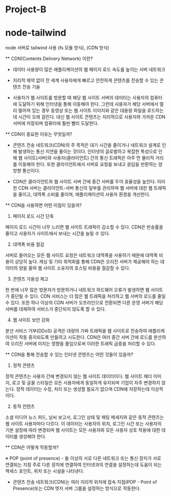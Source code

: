 # Project-B
# node-tailwind

node 서버로 tailwind 사용 (fs 모듈 방식), (CDN 방식)


** CDN(Contents Delivery Network) 이란?

- 데이터 사용량이 많은 애플리케이션의 웹 페이지 로드 속도를 높이는 서버 네트워크

- 지리적 제약 없이 전 세계 사용자에게 빠르고 안전하게 콘텐츠를 전송할 수 있는 콘텐츠 전송 기술

- 사용자가 웹 사이트를 방문할 때 해당 웹 사이트 서버의 데이터는 사용자의 컴퓨터에 도달하기 위해 인터넷을 통해 이동해야 한다. 그런데 사용자가 해당 서버에서 멀리 떨어져 있는 경우 동영상 또는 웹 사이트 이미지와 같은 대용량 파일을 로드하는 데 시간이 오래 걸린다. 대신 웹 사이트 콘텐츠는 지리적으로 사용자와 가까운 CDN 서버에 저장되며 컴퓨터에 훨씬 빨리 도달한다.

** CDN이 중요한 이유는 무엇일까?

- 콘텐츠 전송 네트워크(CDN)의 주 목적은 대기 시간을 줄이거나 네트워크 설계로 인해 발생하는 통신 지연을 줄이는 것이다. 인터넷의 글로벌하고 복잡한 특성으로 인해 웹 사이트(서버)와 사용자(클라이언트) 간의 통신 트래픽은 아주 먼 물리적 거리를 이동해야 한다. 또한 클라이언트에서 서버로 요청을 보내고 응답을 반환하는 양방향 통신이다.

- CDN은 클라이언트와 웹 사이트 서버 간에 중간 서버를 두어 효율성을 높인다. 이러한 CDN 서버는 클라이언트-서버 통신의 일부를 관리하며 웹 서버에 대한 웹 트래픽을 줄이고, 대역폭 소비를 줄이며, 애플리케이션의 사용자 환경을 개선한다.

** CDN을 사용하면 어떤 이점이 있을까?

1. 페이지 로드 시간 단축

페이지 로드 시간이 너무 느리면 웹 사이트 트래픽이 감소할 수 있다. CDN은 반송률을 줄이고 사용자가 사이트에서 보내는 시간을 늘릴 수 있다.

2. 대역폭 비용 절감

서버로 들어오는 모든 웹 사이트 요청은 네트워크 대역폭을 사용하기 때문에 대역폭 비용이 상당히 높다. 캐싱 및 기타 최적화를 통해 CDN은 오리진 서버가 제공해야 하는 데이터의 양을 줄여 웹 사이트 소유자의 호스팅 비용을 절감할 수 있다.

3. 콘텐츠 가용성 제고

한 번에 너무 많은 방문자가 방문하거나 네트워크 하드웨어 오류가 발생하면 웹 사이트가 중단될 수 있다. CDN 서비스는 더 많은 웹 트래픽을 처리하고 웹 서버의 로드를 줄일 수 있다. 또한 하나 이상의 CDN 서버가 오프라인으로 전환되면 다른 운영 서버가 해당 서버를 대체하여 서비스가 중단되지 않도록 할 수 있다.

4. 웹 사이트 보안 강화

분산 서비스 거부(DDoS) 공격은 대량의 가짜 트래픽을 웹 사이트로 전송하여 애플리케이션이 작동 중지되도록 만들려고 시도한다. CDN은 여러 중간 서버 간에 로드를 분산하여 오리진 서버에 미치는 영향을 줄임으로써 이러한 트래픽 급증을 처리할 수 있다.

** CDN을 통해 전송할 수 있는 인터넷 콘텐츠는 어떤 것들이 있을까?

1. 정적 콘텐츠

정적 콘텐츠는 사용자 간에 변경되지 않는 웹 사이트 데이터이다. 웹 사이트 헤더 이미지, 로고 및 글꼴 스타일은 모든 사용자에게 동일하게 유지되며 기업이 자주 변경하지 않는다. 정적 데이터는 수정, 처리 또는 생성할 필요가 없으며 CDN에 저장하는데 이상적이다.

2. 동적 컨텐츠

소셜 미디어 뉴스 피드, 날씨 보고서, 로그인 상태 및 채팅 메세지와 같은 동적 콘텐츠는 웹 사이트 사용자마다 다르다. 이 데이터는 사용자의 위치, 로그인 시간 또는 사용자의 기본 설정에 따라 변경되며 웹 사이트는 모든 사용자와 모든 사용자 상호 작용에 대한 데이터를 생성해야 한다.

** CDN은 어떻게 작동할까?

※ POP (point of presence) - 둘 이상의 서로 다른 네트워크 또는 통신 장치가 서로 연결되는 지점
주로 다른 장치에 연결하여 인터넷과의 연결을 설정하는데 도움이 되는 액세스 포인트, 위치 또는 시설을 나타낸다.

- 콘텐츠 전송 네트워크(CDN)는 여러 지리적 위치에 접속 지점(POP - Point of Presence)또는 CDN 엣지 서버 그룹을 설정하는 방식으로 작동한다.